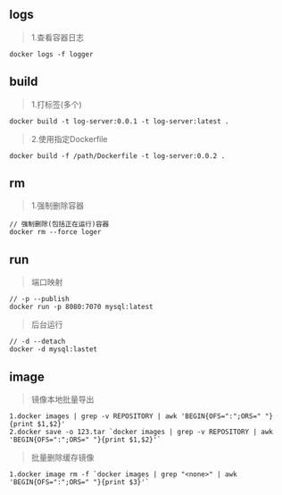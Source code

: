 ## logs
> 1.查看容器日志
```
docker logs -f logger
```

## build
> 1.打标签(多个)
```
docker build -t log-server:0.0.1 -t log-server:latest .
```
> 2.使用指定Dockerfile
```
docker build -f /path/Dockerfile -t log-server:0.0.2 .
```

## rm
> 1.强制删除容器
```
// 强制删除(包括正在运行)容器
docker rm --force loger
```

## run
> 端口映射
```
// -p --publish
docker run -p 8080:7070 mysql:latest
```
> 后台运行
```
// -d --detach
docker -d mysql:lastet
```

## image
> 镜像本地批量导出
```
1.docker images | grep -v REPOSITORY | awk 'BEGIN{OFS=":";ORS=" "}{print $1,$2}'
2.docker save -o 123.tar `docker images | grep -v REPOSITORY | awk 'BEGIN{OFS=":";ORS=" "}{print $1,$2}'`
```
> 批量删除缓存镜像
```
1.docker image rm -f `docker images | grep "<none>" | awk 'BEGIN{OFS=":";ORS=" "}{print $3}'`
```